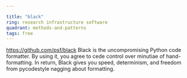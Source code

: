 ```yaml
---

title: "black"
ring: research infrastructure software
quadrant: methods-and-patterns
tags: free
---
```

https://github.com/psf/black
Black is the uncompromising Python code formatter. By using it, you agree to cede control over minutiae of hand-formatting. In return, Black gives you speed, determinism, and freedom from pycodestyle nagging about formatting.
